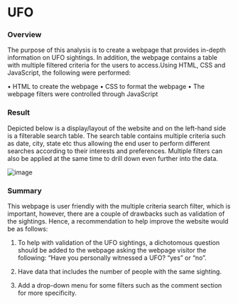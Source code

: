 # UFO

### Overview

The purpose of this analysis is to create a webpage that provides in-depth information on UFO sightings. In addition, the webpage contains a table with multiple filtered criteria for the users to access.Using HTML, CSS and JavaScript, the following were performed:

•         HTML to create the webpage
•         CSS to format the webpage
•         The webpage filters were controlled through JavaScript


### Result 

Depicted below is a display/layout of the website and on the left-hand side is a filterable search table. The search table contains multiple criteria such as date, city, state etc thus allowing the end user to perform different searches according to their interests and preferences. Multiple filters can also be applied at the same time to drill down even further into the data.


![image](https://user-images.githubusercontent.com/89875689/149840325-b4aca650-e159-4069-8f09-eef647acf30d.png)


### Summary

This webpage is user friendly with the multiple criteria search filter, which is important, however, there are a couple of drawbacks such as validation of the sightings. Hence, a recommendation to help improve the website would be as follows:

1.	To help with validation of the UFO sightings, a dichotomous question should be added to the webpage asking the webpage visitor the following: “Have you personally witnessed a UFO? “yes” or “no”.

2.	Have data that includes the number of people with the same sighting.

3.	Add a drop-down menu for some filters such as the comment section for more specificity.

